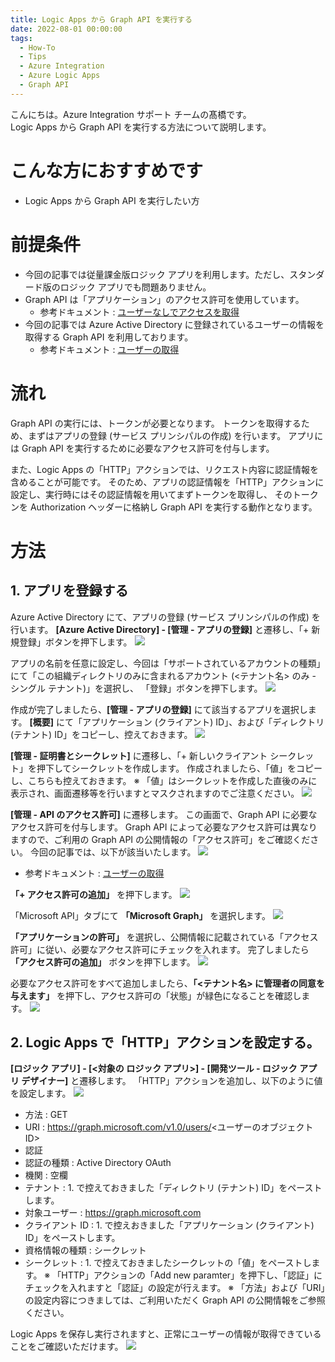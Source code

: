 ```yaml
---
title: Logic Apps から Graph API を実行する
date: 2022-08-01 00:00:00
tags:
  - How-To
  - Tips
  - Azure Integration
  - Azure Logic Apps 
  - Graph API
---
```


こんにちは。Azure Integration サポート チームの髙橋です。  
Logic Apps から Graph API を実行する方法について説明します。

# こんな方におすすめです
- Logic Apps から Graph API を実行したい方

# 前提条件
- 今回の記事では従量課金版ロジック アプリを利用します。ただし、スタンダード版のロジック アプリでも問題ありません。
- Graph API は「アプリケーション」のアクセス許可を使用しています。
  - 参考ドキュメント : [ユーザーなしでアクセスを取得](https://docs.microsoft.com/ja-jp/graph/auth-v2-service)
- 今回の記事では Azure Active Directory に登録されているユーザーの情報を取得する Graph API を利用しております。
  - 参考ドキュメント : [ユーザーの取得](https://docs.microsoft.com/ja-jp/graph/api/user-get?view=graph-rest-1.0&tabs=http)

# 流れ
Graph API の実行には、トークンが必要となります。
トークンを取得するため、まずはアプリの登録 (サービス プリンシパルの作成) を行います。
アプリには Graph API を実行するために必要なアクセス許可を付与します。

また、Logic Apps の「HTTP」アクションでは、リクエスト内容に認証情報を含めることが可能です。
そのため、アプリの認証情報を「HTTP」アクションに設定し、実行時にはその認証情報を用いてまずトークンを取得し、
そのトークンを Authorization ヘッダーに格納し Graph API を実行する動作となります。

# 方法
## 1. アプリを登録する
Azure Active Directory にて、アプリの登録 (サービス プリンシパルの作成) を行います。
**[Azure Active Directory] - [管理 - アプリの登録]** と遷移し、「+ 新規登録」ボタンを押下します。
![](./Integration-graphApi/create_application01.PNG)

アプリの名前を任意に設定し、今回は「サポートされているアカウントの種類」にて「この組織ディレクトリのみに含まれるアカウント (<テナント名> のみ - シングル テナント)」を選択し、
「登録」ボタンを押下します。
![](./Integration-graphApi/create_application02.PNG)

作成が完了しましたら、**[管理 - アプリの登録]** にて該当するアプリを選択します。
**[概要]** にて「アプリケーション (クライアント) ID」、および「ディレクトリ (テナント) ID」をコピーし、控えておきます。
![](./Integration-graphApi/create_application03.PNG)

**[管理 - 証明書とシークレット]** に遷移し、「+ 新しいクライアント シークレット」を押下してシークレットを作成します。
作成されましたら、「値」をコピーし、こちらも控えておきます。
※ 「値」はシークレットを作成した直後のみに表示され、画面遷移等を行いますとマスクされますのでご注意ください。
![](./Integration-graphApi/create_application04.PNG)

**[管理 - API のアクセス許可]** に遷移します。
この画面で、Graph API に必要なアクセス許可を付与します。
Graph API によって必要なアクセス許可は異なりますので、ご利用の Graph API の公開情報の「アクセス許可」をご確認ください。
今回の記事では、以下が該当いたします。
![](./Integration-graphApi/create_application05.PNG)
- 参考ドキュメント : [ユーザーの取得](https://docs.microsoft.com/ja-jp/graph/api/user-get?view=graph-rest-1.0&tabs=http#permissions)

**「+ アクセス許可の追加」** を押下します。
![](./Integration-graphApi/create_application06.PNG)

「Microsoft API」タブにて **「Microsoft Graph」** を選択します。
![](./Integration-graphApi/create_application07.PNG)

**「アプリケーションの許可」** を選択し、公開情報に記載されている「アクセス許可」に従い、必要なアクセス許可にチェックを入れます。
完了しましたら **「アクセス許可の追加」** ボタンを押下します。
![](./Integration-graphApi/create_application08.PNG)

必要なアクセス許可をすべて追加しましたら、**「<テナント名> に管理者の同意を与えます」** を押下し、アクセス許可の「状態」が緑色になることを確認します。
![](./Integration-graphApi/create_application09.PNG)

## 2. Logic Apps で「HTTP」アクションを設定する。
**[ロジック アプリ] - [<対象の ロジック アプリ>] - [開発ツール - ロジック アプリ デザイナー]** と遷移します。
「HTTP」アクションを追加し、以下のように値を設定します。
![](./Integration-graphApi/set_http01.PNG)
- 方法 : GET
- URI : https://graph.microsoft.com/v1.0/users/<ユーザーのオブジェクト ID>
- 認証
 - 認証の種類 : Active Directory OAuth
 - 機関 : 空欄
 - テナント : 1. で控えておきました「ディレクトリ (テナント) ID」をペーストします。
 - 対象ユーザー : https://graph.microsoft.com
 - クライアント ID : 1. で控えおきました「アプリケーション (クライアント) ID」をペーストします。
 - 資格情報の種類 : シークレット
 - シークレット : 1. で控えておきましたシークレットの「値」をペーストします。
※ 「HTTP」アクションの「Add new paramter」を押下し、「認証」にチェックを入れますと「認証」の設定が行えます。
※ 「方法」および「URI」の設定内容につきましては、ご利用いただく Graph API の公開情報をご参照ください。

Logic Apps を保存し実行されますと、正常にユーザーの情報が取得できていることをご確認いただけます。
![](./Integration-graphApi/result01.PNG)

